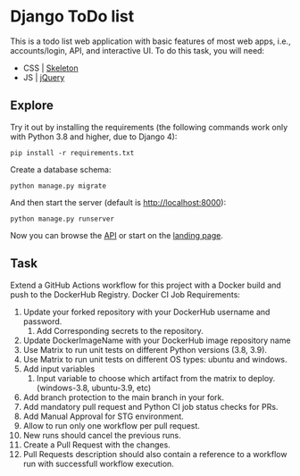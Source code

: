 # Django ToDo list

This is a todo list web application with basic features of most web apps, i.e., accounts/login, API, and interactive UI. To do this task, you will need:

- CSS | [Skeleton](http://getskeleton.com/)
- JS  | [jQuery](https://jquery.com/)

## Explore

Try it out by installing the requirements (the following commands work only with Python 3.8 and higher, due to Django 4):


```
pip install -r requirements.txt
```

Create a database schema:

```
python manage.py migrate
```

And then start the server (default is <http://localhost:8000>):

```
python manage.py runserver
```

Now you can browse the [API](http://localhost:8000/api/) or start on the [landing page](http://localhost:8000/).

## Task

Extend a GitHub Actions workflow for this project with a Docker build and push to the DockerHub Registry.
Docker CI Job Requirements:

1. Update your forked repository with your DockerHub username and password.
    1. Add Corresponding secrets to the repository.
2. Update DockerImageName with your DockerHub image repository name
3. Use Matrix to run unit tests on different Python versions (3.8, 3.9).
4. Use Matrix to run unit tests on different OS types: ubuntu and windows.
5. Add input variables
    1. Input variable to choose which artifact from the matrix to deploy. (windows-3.8, ubuntu-3.9, etc)
6. Add branch protection to the main branch in your fork.
7. Add mandatory pull request and Python CI job status checks for PRs.
8. Add Manual Approval for STG environment.
9. Allow to run only one workflow per pull request.
10. New runs should cancel the previous runs.
11. Create a Pull Request with the changes.
12. Pull Requests description should also contain a reference to a workflow run with successfull workflow execution.
